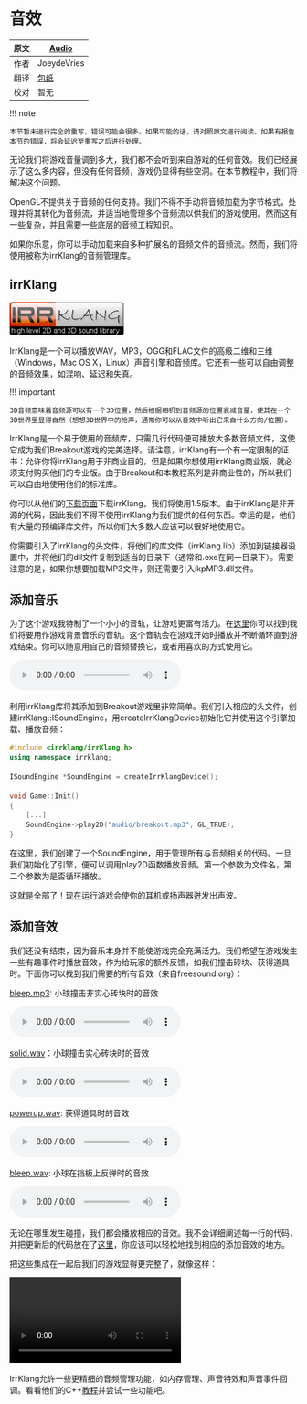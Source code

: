 # 音效

原文    | [Audio](https://learnopengl.com/#!In-Practice/2D-Game/Audio)
-----   |  ----
作者    | JoeydeVries
翻译    | [包纸](https://github.com/ShirokoSama)
校对    | 暂无

!!! note

	本节暂未进行完全的重写，错误可能会很多。如果可能的话，请对照原文进行阅读。如果有报告本节的错误，将会延迟至重写之后进行处理。

无论我们将游戏音量调到多大，我们都不会听到来自游戏的任何音效。我们已经展示了这么多内容，但没有任何音频，游戏仍显得有些空洞。在本节教程中，我们将解决这个问题。

OpenGL不提供关于音频的任何支持。我们不得不手动将音频加载为字节格式，处理并将其转化为音频流，并适当地管理多个音频流以供我们的游戏使用。然而这有一些复杂，并且需要一些底层的音频工程知识。

如果你乐意，你可以手动加载来自多种扩展名的音频文件的音频流。然而，我们将使用被称为irrKlang的音频管理库。

## irrKlang

<img alt="GLM Logo" src="../../img/06/Breakout/09/irrklang.png" class="right" />

IrrKlang是一个可以播放WAV，MP3，OGG和FLAC文件的高级二维和三维（Windows，Mac OS X，Linux）声音引擎和音频库。它还有一些可以自由调整的音频效果，如混响、延迟和失真。

!!! important

    3D音频意味着音频源可以有一个3D位置，然后根据相机到音频源的位置衰减音量，使其在一个3D世界里显得自然（想想3D世界中的枪声，通常你可以从音效中听出它来自什么方向/位置）。

IrrKlang是一个易于使用的音频库，只需几行代码便可播放大多数音频文件，这使它成为我们Breakout游戏的完美选择。请注意，irrKlang有一个有一定限制的证书：允许你将irrKlang用于非商业目的，但是如果你想使用irrKlang商业版，就必须支付购买他们的专业版。由于Breakout和本教程系列是非商业性的，所以我们可以自由地使用他们的标准库。

你可以从他们的[下载页面](http://www.ambiera.com/irrklang/downloads.html)下载irrKlang，我们将使用1.5版本。由于irrKlang是非开源的代码，因此我们不得不使用irrKlang为我们提供的任何东西。幸运的是，他们有大量的预编译库文件，所以你们大多数人应该可以很好地使用它。

你需要引入了irrKlang的头文件，将他们的库文件（irrKlang.lib）添加到链接器设置中，并将他们的dll文件复制到适当的目录下（通常和.exe在同一目录下）。需要注意的是，如果你想要加载MP3文件，则还需要引入ikpMP3.dll文件。

## 添加音乐

为了这个游戏我特制了一个小小的音轨，让游戏更富有活力。在[这里](https://learnopengl.com/audio/in-practice/breakout/breakout.mp3)你可以找到我们将要用作游戏背景音乐的音轨。这个音轨会在游戏开始时播放并不断循环直到游戏结束。你可以随意用自己的音频替换它，或者用喜欢的方式使用它。

<audio src="https://learnopengl.com/audio/in-practice/breakout/breakout.mp3" controls="controls"></audio>

利用irrKlang库将其添加到Breakout游戏里非常简单。我们引入相应的头文件，创建<fun>irrKlang::ISoundEngine</fun>，用<fun>createIrrKlangDevice</fun>初始化它并使用这个引擎加载、播放音频：

```cpp
#include <irrklang/irrKlang.h>
using namespace irrklang;

ISoundEngine *SoundEngine = createIrrKlangDevice();
  
void Game::Init()
{
    [...]
    SoundEngine->play2D("audio/breakout.mp3", GL_TRUE);
}
```

在这里，我们创建了一个<fun>SoundEngine</fun>，用于管理所有与音频相关的代码。一旦我们初始化了引擎，便可以调用<fun>play2D</fun>函数播放音频。第一个参数为文件名，第二个参数为是否循环播放。

这就是全部了！现在运行游戏会使你的耳机或扬声器迸发出声波。

## 添加音效

我们还没有结束，因为音乐本身并不能使游戏完全充满活力。我们希望在游戏发生一些有趣事件时播放音效，作为给玩家的额外反馈，如我们撞击砖块、获得道具时。下面你可以找到我们需要的所有音效（来自freesound.org）：

[bleep.mp3](https://learnopengl.com/audio/in-practice/breakout/bleep.mp3): 小球撞击非实心砖块时的音效

<audio src="https://learnopengl.com/audio/in-practice/breakout/bleep.mp3" controls="controls"></audio>

[solid.wav](https://learnopengl.com/audio/in-practice/breakout/solid.wav)：小球撞击实心砖块时的音效

<audio src="https://learnopengl.com/audio/in-practice/breakout/solid.wav" controls="controls"></audio>

[powerup.wav](https://learnopengl.com/audio/in-practice/breakout/powerup.wav): 获得道具时的音效

<audio src="https://learnopengl.com/audio/in-practice/breakout/powerup.wav" controls="controls"></audio>

[bleep.wav](https://learnopengl.com/audio/in-practice/breakout/bleep.wav): 小球在挡板上反弹时的音效

<audio src="https://learnopengl.com/audio/in-practice/breakout/bleep.wav" controls="controls"></audio>

无论在哪里发生碰撞，我们都会播放相应的音效。我不会详细阐述每一行的代码，并把更新后的代码放在了[这里](https://learnopengl.com/code_viewer.php?code=in-practice/breakout/game_audio)，你应该可以轻松地找到相应的添加音效的地方。

把这些集成在一起后我们的游戏显得更完整了，就像这样：

<video src="https://learnopengl.com/video/in-practice/breakout/audio.mp4" controls="controls"></video>

IrrKlang允许一些更精细的音频管理功能，如内存管理、声音特效和声音事件回调。看看他们的C++[教程](http://www.ambiera.com/irrklang/tutorials.html)并尝试一些功能吧。

